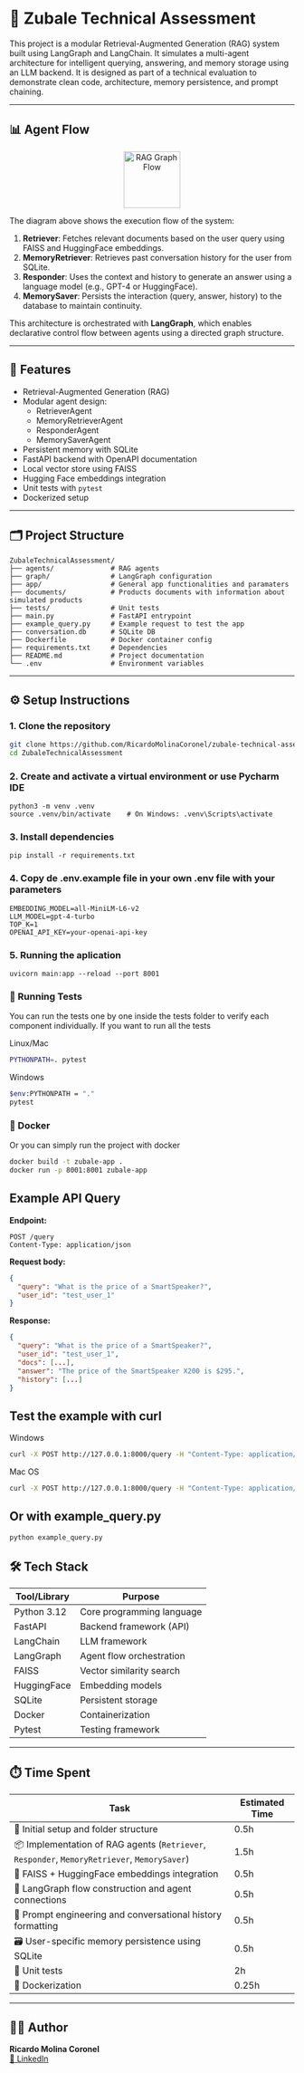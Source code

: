 # 🤖 Zubale Technical Assessment

This project is a modular Retrieval-Augmented Generation (RAG) system built using LangGraph and LangChain. It simulates a multi-agent architecture for intelligent querying, answering, and memory storage using an LLM backend. It is designed as part of a technical evaluation to demonstrate clean code, architecture, memory persistence, and prompt chaining.

---

## 📊 Agent Flow

<p align="center">
  <img src="readme_assets/rag_graph.png" alt="RAG Graph Flow" width="100"/>
</p>

The diagram above shows the execution flow of the system:

1. **Retriever**: Fetches relevant documents based on the user query using FAISS and HuggingFace embeddings.
2. **MemoryRetriever**: Retrieves past conversation history for the user from SQLite.
3. **Responder**: Uses the context and history to generate an answer using a language model (e.g., GPT-4 or HuggingFace).
4. **MemorySaver**: Persists the interaction (query, answer, history) to the database to maintain continuity.

This architecture is orchestrated with **LangGraph**, which enables declarative control flow between agents using a directed graph structure.



---

## 🚀 Features

- Retrieval-Augmented Generation (RAG)
- Modular agent design:
  - RetrieverAgent
  - MemoryRetrieverAgent
  - ResponderAgent
  - MemorySaverAgent
- Persistent memory with SQLite
- FastAPI backend with OpenAPI documentation
- Local vector store using FAISS
- Hugging Face embeddings integration
- Unit tests with `pytest`
- Dockerized setup

---

## 🗂️ Project Structure

```text
ZubaleTechnicalAssessment/
├── agents/              # RAG agents
├── graph/               # LangGraph configuration
├── app/                 # General app functionalities and paramaters
├── documents/           # Products documents with information about simulated products
├── tests/               # Unit tests
├── main.py              # FastAPI entrypoint
├── example_query.py     # Example request to test the app
├── conversation.db      # SQLite DB
├── Dockerfile           # Docker container config
├── requirements.txt     # Dependencies
├── README.md            # Project documentation
└── .env                 # Environment variables
```


---

## ⚙️ Setup Instructions

### 1. Clone the repository

```bash
git clone https://github.com/RicardoMolinaCoronel/zubale-technical-assesment.git
cd ZubaleTechnicalAssessment
```

### 2. Create and activate a virtual environment or use Pycharm IDE
```shell
python3 -m venv .venv
source .venv/bin/activate    # On Windows: .venv\Scripts\activate
```

### 3. Install dependencies
```shell
pip install -r requirements.txt
```

### 4. Copy de .env.example file in your own .env file with your parameters
```shell
EMBEDDING_MODEL=all-MiniLM-L6-v2
LLM_MODEL=gpt-4-turbo
TOP_K=1
OPENAI_API_KEY=your-openai-api-key
```

### 5. Running the aplication
```shell
uvicorn main:app --reload --port 8001  
```

### 🧪 Running Tests
You can run the tests one by one inside the tests folder to verify each component individually.
If you want to run all the tests

Linux/Mac
```bash
PYTHONPATH=. pytest   
```
Windows
```bash
$env:PYTHONPATH = "."
pytest
```

### 🐳 Docker
Or you can simply run the project with docker
```bash
docker build -t zubale-app .
docker run -p 8001:8001 zubale-app
```

## Example API Query

**Endpoint:**

```http
POST /query
Content-Type: application/json
```

**Request body:**

```json
{
  "query": "What is the price of a SmartSpeaker?",
  "user_id": "test_user_1"
}
```

**Response:**

```json
{
  "query": "What is the price of a SmartSpeaker?",
  "user_id": "test_user_1",
  "docs": [...],
  "answer": "The price of the SmartSpeaker X200 is $295.",
  "history": [...]
}
```
## Test the example with curl

Windows
```bash
curl -X POST http://127.0.0.1:8000/query -H "Content-Type: application/json" -d "{\"user_id\": \"user123\", \"query\": \"What is the price of the SmartSpeaker?\"}"
```

Mac OS
```bash
curl -X POST http://127.0.0.1:8000/query -H "Content-Type: application/json" -d '{"user_id": "user123", "query": "What is the price of the SmartSpeaker?"}'
```
## Or with example_query.py
```bash
python example_query.py
```

## 🛠️ Tech Stack

| Tool/Library       | Purpose                          |
|--------------------|----------------------------------|
| Python 3.12        | Core programming language        |
| FastAPI            | Backend framework (API)         |
| LangChain          | LLM framework                    |
| LangGraph          | Agent flow orchestration         |
| FAISS              | Vector similarity search         |
| HuggingFace        | Embedding models                 |
| SQLite             | Persistent storage               |
| Docker             | Containerization                 |
| Pytest             | Testing framework                |

---


## ⏱️ Time Spent

| Task                                                                                         | Estimated Time |
|----------------------------------------------------------------------------------------------|----------------|
| 🔧 Initial setup and folder structure                                                        | 0.5h           |
| 📦 Implementation of RAG agents (`Retriever`, `Responder`, `MemoryRetriever`, `MemorySaver`) | 1.5h           |
| 🧠 FAISS + HuggingFace embeddings integration                                                | 0.5h           |
| 🧩 LangGraph flow construction and agent connections                                         | 0.5h           |
| 📝 Prompt engineering and conversational history formatting                                  | 0.5h           |
| 🗃️ User-specific memory persistence using SQLite                                            | 0.5h           |
| 🧪 Unit tests                                                                                | 2h             |
| 🐳 Dockerization                                                                             | 0.25h          |



---
## 👨‍💻 Author

**Ricardo Molina Coronel**  
[🔗 LinkedIn](https://www.linkedin.com/in/ricardo-duval-molina-coronel)



